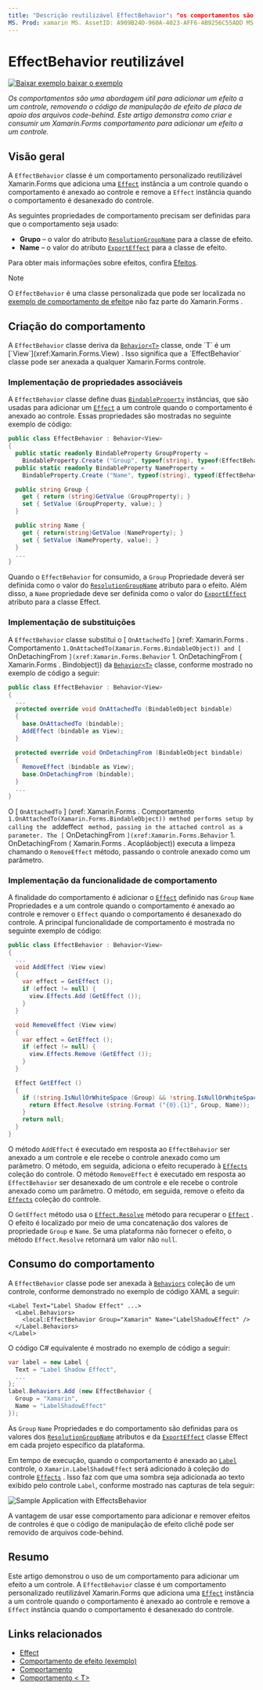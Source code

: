 ```yaml
---
title: "Descrição reutilizável EffectBehavior": "os comportamentos são uma abordagem útil para adicionar um efeito a um controle, removendo o código de manipulação de efeito da placa de apoio dos arquivos code-behind. Este artigo demonstra como criar e consumir um Xamarin.Forms comportamento para adicionar um efeito a um controle. "
MS. Prod: xamarin MS. AssetID: A909B24D-960A-4023-AFF6-4B9256C55ADD MS. Technology: xamarin-Forms autor: davidbritch MS. Author: dabritch MS. Date: 04/06/2016 no-loc: [ Xamarin.Forms , Xamarin.Essentials ]
---
```


# <a name="reusable-effectbehavior"></a>EffectBehavior reutilizável

[![Baixar exemplo ](~/media/shared/download.png) baixar o exemplo](https://docs.microsoft.com/samples/xamarin/xamarin-forms-samples/behaviors-effectbehavior)

_Os comportamentos são uma abordagem útil para adicionar um efeito a um controle, removendo o código de manipulação de efeito de placa de apoio dos arquivos code-behind. Este artigo demonstra como criar e consumir um Xamarin.Forms comportamento para adicionar um efeito a um controle._

## <a name="overview"></a>Visão geral

A `EffectBehavior` classe é um comportamento personalizado reutilizável Xamarin.Forms que adiciona uma [`Effect`](xref:Xamarin.Forms.Effect) instância a um controle quando o comportamento é anexado ao controle e remove a `Effect` instância quando o comportamento é desanexado do controle.

As seguintes propriedades de comportamento precisam ser definidas para que o comportamento seja usado:

- **Grupo** – o valor do atributo [`ResolutionGroupName`](xref:Xamarin.Forms.ResolutionGroupNameAttribute) para a classe de efeito.
- **Name** – o valor do atributo [`ExportEffect`](xref:Xamarin.Forms.ExportEffectAttribute) para a classe de efeito.

Para obter mais informações sobre efeitos, confira [Efeitos](~/xamarin-forms/app-fundamentals/effects/index.md).

> [!NOTE]
> O `EffectBehavior` é uma classe personalizada que pode ser localizada no [exemplo de comportamento de efeito](https://docs.microsoft.com/samples/xamarin/xamarin-forms-samples/behaviors-effectbehavior)e não faz parte do Xamarin.Forms .

## <a name="creating-the-behavior"></a>Criação do comportamento

A `EffectBehavior` classe deriva da [`Behavior<T>`](xref:Xamarin.Forms.Behavior`1) classe, onde `T` é um [`View`](xref:Xamarin.Forms.View) . Isso significa que a `EffectBehavior` classe pode ser anexada a qualquer Xamarin.Forms controle.

### <a name="implementing-bindable-properties"></a>Implementação de propriedades associáveis

A `EffectBehavior` classe define duas [`BindableProperty`](xref:Xamarin.Forms.BindableProperty) instâncias, que são usadas para adicionar um [`Effect`](xref:Xamarin.Forms.Effect) a um controle quando o comportamento é anexado ao controle. Essas propriedades são mostradas no seguinte exemplo de código:

```csharp
public class EffectBehavior : Behavior<View>
{
  public static readonly BindableProperty GroupProperty =
    BindableProperty.Create ("Group", typeof(string), typeof(EffectBehavior), null);
  public static readonly BindableProperty NameProperty =
    BindableProperty.Create ("Name", typeof(string), typeof(EffectBehavior), null);

  public string Group {
    get { return (string)GetValue (GroupProperty); }
    set { SetValue (GroupProperty, value); }
  }

  public string Name {
    get { return(string)GetValue (NameProperty); }
    set { SetValue (NameProperty, value); }
  }
  ...
}
```

Quando o `EffectBehavior` for consumido, a `Group` Propriedade deverá ser definida como o valor do [`ResolutionGroupName`](xref:Xamarin.Forms.ResolutionGroupNameAttribute) atributo para o efeito. Além disso, a `Name` propriedade deve ser definida como o valor do [`ExportEffect`](xref:Xamarin.Forms.ExportEffectAttribute) atributo para a classe Effect.

### <a name="implementing-the-overrides"></a>Implementação de substituições

A `EffectBehavior` classe substitui o [ `OnAttachedTo` ] (xref: Xamarin.Forms . Comportamento `1.OnAttachedTo(Xamarin.Forms.BindableObject)) and [` OnDetachingFrom `](xref:Xamarin.Forms.Behavior` 1. OnDetachingFrom ( Xamarin.Forms . Bindobject)) da [`Behavior<T>`](xref:Xamarin.Forms.Behavior`1) classe, conforme mostrado no exemplo de código a seguir:

```csharp
public class EffectBehavior : Behavior<View>
{
  ...
  protected override void OnAttachedTo (BindableObject bindable)
  {
    base.OnAttachedTo (bindable);
    AddEffect (bindable as View);
  }

  protected override void OnDetachingFrom (BindableObject bindable)
  {
    RemoveEffect (bindable as View);
    base.OnDetachingFrom (bindable);
  }
  ...
}
```

O [ `OnAttachedTo` ] (xref: Xamarin.Forms . Comportamento `1.OnAttachedTo(Xamarin.Forms.BindableObject)) method performs setup by calling the ` addeffect ` method, passing in the attached control as a parameter. The [` OnDetachingFrom `](xref:Xamarin.Forms.Behavior` 1. OnDetachingFrom ( Xamarin.Forms . Acopláobject)) executa a limpeza chamando o `RemoveEffect` método, passando o controle anexado como um parâmetro.

### <a name="implementing-the-behavior-functionality"></a>Implementação da funcionalidade de comportamento

A finalidade do comportamento é adicionar o [`Effect`](xref:Xamarin.Forms.Effect) definido nas `Group` `Name` Propriedades e a um controle quando o comportamento é anexado ao controle e remover o `Effect` quando o comportamento é desanexado do controle. A principal funcionalidade de comportamento é mostrada no seguinte exemplo de código:

```csharp
public class EffectBehavior : Behavior<View>
{
  ...
  void AddEffect (View view)
  {
    var effect = GetEffect ();
    if (effect != null) {
      view.Effects.Add (GetEffect ());
    }
  }

  void RemoveEffect (View view)
  {
    var effect = GetEffect ();
    if (effect != null) {
      view.Effects.Remove (GetEffect ());
    }
  }

  Effect GetEffect ()
  {
    if (!string.IsNullOrWhiteSpace (Group) && !string.IsNullOrWhiteSpace (Name)) {
      return Effect.Resolve (string.Format ("{0}.{1}", Group, Name));
    }
    return null;
  }
}
```

O método `AddEffect` é executado em resposta ao `EffectBehavior` ser anexado a um controle e ele recebe o controle anexado como um parâmetro. O método, em seguida, adiciona o efeito recuperado à [`Effects`](xref:Xamarin.Forms.Element.Effects) coleção do controle. O método `RemoveEffect` é executado em resposta ao `EffectBehavior` ser desanexado de um controle e ele recebe o controle anexado como um parâmetro. O método, em seguida, remove o efeito da [`Effects`](xref:Xamarin.Forms.Element.Effects) coleção do controle.

O `GetEffect` método usa o [`Effect.Resolve`](xref:Xamarin.Forms.Effect.Resolve(System.String)) método para recuperar o [`Effect`](xref:Xamarin.Forms.Effect) . O efeito é localizado por meio de uma concatenação dos valores de propriedade `Group` e `Name`. Se uma plataforma não fornecer o efeito, o método `Effect.Resolve` retornará um valor não `null`.

## <a name="consuming-the-behavior"></a>Consumo do comportamento

A `EffectBehavior` classe pode ser anexada à [`Behaviors`](xref:Xamarin.Forms.VisualElement.Behaviors) coleção de um controle, conforme demonstrado no exemplo de código XAML a seguir:

```xaml
<Label Text="Label Shadow Effect" ...>
  <Label.Behaviors>
    <local:EffectBehavior Group="Xamarin" Name="LabelShadowEffect" />
  </Label.Behaviors>
</Label>
```

O código C# equivalente é mostrado no exemplo de código a seguir:

```csharp
var label = new Label {
  Text = "Label Shadow Effect",
  ...
};
label.Behaviors.Add (new EffectBehavior {
  Group = "Xamarin",
  Name = "LabelShadowEffect"
});
```

As `Group` `Name` Propriedades e do comportamento são definidas para os valores dos [`ResolutionGroupName`](xref:Xamarin.Forms.ResolutionGroupNameAttribute) atributos e da [`ExportEffect`](xref:Xamarin.Forms.ExportEffectAttribute) classe Effect em cada projeto específico da plataforma.

Em tempo de execução, quando o comportamento é anexado ao [`Label`](xref:Xamarin.Forms.Label) controle, o `Xamarin.LabelShadowEffect` será adicionado à coleção do controle [`Effects`](xref:Xamarin.Forms.Element.Effects) . Isso faz com que uma sombra seja adicionada ao texto exibido pelo controle `Label`, conforme mostrado nas capturas de tela seguir:

![](effect-behavior-images/screenshots.png "Sample Application with EffectsBehavior")

A vantagem de usar esse comportamento para adicionar e remover efeitos de controles é que o código de manipulação de efeito clichê pode ser removido de arquivos code-behind.

## <a name="summary"></a>Resumo

Este artigo demonstrou o uso de um comportamento para adicionar um efeito a um controle. A `EffectBehavior` classe é um comportamento personalizado reutilizável Xamarin.Forms que adiciona uma [`Effect`](xref:Xamarin.Forms.Effect) instância a um controle quando o comportamento é anexado ao controle e remove a `Effect` instância quando o comportamento é desanexado do controle.

## <a name="related-links"></a>Links relacionados

- [Effect](~/xamarin-forms/app-fundamentals/effects/index.md)
- [Comportamento de efeito (exemplo)](https://docs.microsoft.com/samples/xamarin/xamarin-forms-samples/behaviors-effectbehavior)
- [Comportamento](xref:Xamarin.Forms.Behavior)
- [Comportamento &lt; T&gt;](xref:Xamarin.Forms.Behavior`1)
